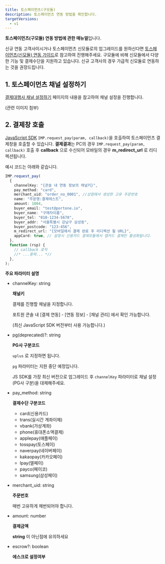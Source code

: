 ```yaml
---
title: 토스페이먼츠(구모듈)
description: 토스페이먼츠 연동 방법을 확인합니다.
targetVersions:
  - v1
---
```


<div class="hint" data-style="warning">

**토스페이먼츠(구모듈) 연동 방법에 관한 매뉴얼**입니다.

신규 연동 고객사이시거나 토스페이먼츠 신모듈로의 업그레이드를 원하신다면 [토스페이먼츠(신모듈) 연동 가이드](https://developers.portone.io/opi/ko/integration/pg/v1/newtoss/readme)로 참고하여 진행해주세요.
구모듈에 비해 신모듈에서 다양한 기능 및 결제수단을 지원하고 있습니다. 신규 고객사의 경우 가급적 신모듈로 연동하는 것을 권장드립니다.

</div>

## 1. 토스페이먼츠 채널 설정하기

[결제대행사 채널 설정하기](https://developers.portone.io/opi/ko/integration/ready/readme#3-결제대행사-채널-설정하기) 페이지의 내용을 참고하여 채널 설정을 진행합니다.

(관련 이미지 첨부)

## 2. 결제창 호출

[JavaScript SDK](https://developers.portone.io/sdk/ko/v1-sdk/javascript-sdk-old/readme) `IMP.request_pay(param, callback)`을 호출하여
토스페이먼츠 결제창을 호출할 수 있습니다.
**결제결과**는 PC의 경우 `IMP.request_pay(param, callback)` 호출 후
**callback** 으로 수신되어
모바일의 경우 **m\_redirect\_url** 로 리디렉션됩니다.

예시 코드는 아래와 같습니다.

```ts title="Javascript SDK"
IMP.request_pay(
  {
    channelKey: "{콘솔 내 연동 정보의 채널키}",
    pay_method: "card",
    merchant_uid: "order_no_0001", //상점에서 생성한 고유 주문번호
    name: "주문명:결제테스트",
    amount: 1004,
    buyer_email: "test@portone.io",
    buyer_name: "구매자이름",
    buyer_tel: "010-1234-5678",
    buyer_addr: "서울특별시 강남구 삼성동",
    buyer_postcode: "123-456",
    m_redirect_url: "{모바일에서 결제 완료 후 리디렉션 될 URL}",
    appCard: true, // 설정시 신용카드 결제모듈에서 앱카드 결제만 활성화됩니다.
  },
  function (rsp) {
    // callback 로직
    //* ...중략... *//
  },
);
```

**주요 파라미터 설명**

- channelKey: string

  **채널키**

  결제를 진행할 채널을 지정합니다.

  포트원 콘솔 내 \[결제 연동] - \[연동 정보] - \[채널 관리] 에서 확인 가능합니다.

  (최신 JavaScript SDK 버전부터 사용 가능합니다.)

- pg(deprecated)?: string

  **PG사 구분코드**

  `uplus` 로 지정하면 됩니다.

  <div class="hint" data-style="warning">

  `pg` 파라미터는 지원 중단 예정입니다.

  JS SDK를 가장 최신 버전으로 업그레이드 후 `channelKey` 파라미터로 채널 설정(PG사 구분)을 대체해주세요.

  </div>

- pay\_method: string

  **결제수단 구분코드**

  - card(신용카드)
  - trans(실시간 계좌이체)
  - vbank(가상계좌)
  - phone(휴대폰소액결제)
  - applepay(애플페이)
  - tosspay(토스페이)
  - naverpay(네이버페이)
  - kakaopay(카카오페이)
  - lpay(엘페이)
  - payco(페이코)
  - samsung(삼성페이)

- merchant\_uid: string

  **주문번호**

  매번 고유하게 채번되어야 합니다.

- amount: number

  **결제금액**

  **string** 이 아닌점에 유의하세요

- escrow?: boolean

  **에스크로 설정여부**
